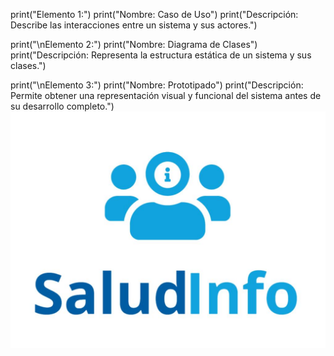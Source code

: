 print("Elemento 1:")
print("Nombre: Caso de Uso")
print("Descripción: Describe las interacciones entre un sistema y sus actores.")

print("\nElemento 2:")
print("Nombre: Diagrama de Clases")
print("Descripción: Representa la estructura estática de un sistema y sus clases.")

print("\nElemento 3:")
print("Nombre: Prototipado")
print("Descripción: Permite obtener una representación visual y funcional del sistema antes de su desarrollo completo.")
![](SaludInfo.jpg)<!-- -->

